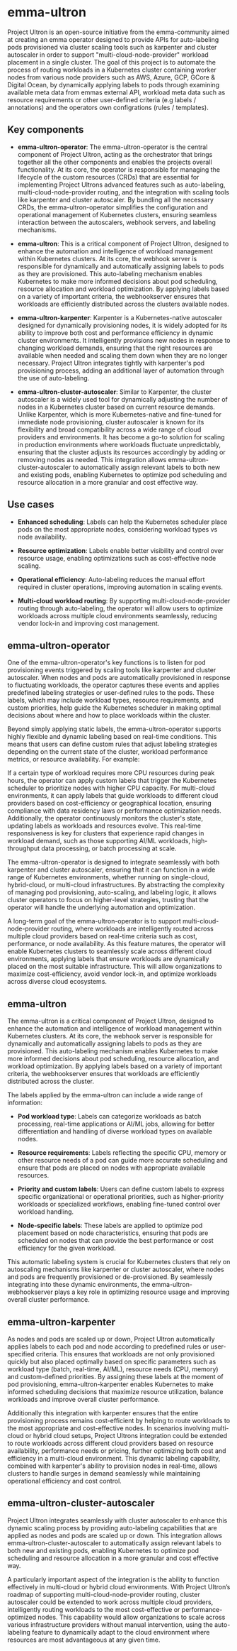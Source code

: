 # emma-ultron

Project Ultron is an open-source initiative from the emma-community aimed at creating an emma operator designed to provide APIs for auto-labeling pods provisioned via cluster scaling tools such as karpenter and cluster autoscaler in order to support "multi-cloud-node-provider" workload placement in a single cluster. The goal of this project is to automate the process of routing workloads in a Kubernetes cluster containing worker nodes from various node providers such as AWS, Azure, GCP, GCore & Digital Ocean, by dynamically applying labels to pods through examining available meta data from emmas external API, workload meta data such as resource requirements or other user-defined criteria (e.g labels / annotations) and the operators own configrations (rules / templates).

## Key components

- **emma-ultron-operator**: The emma-ultron-operator is the central component of Project Ultron, acting as the orchestrator that brings together all the other components and enables the projects overall functionality. At its core, the operator is responsible for managing the lifecycle of the custom resources (CRDs) that are essential for implementing Project Ultrons advanced features such as auto-labeling, multi-cloud-node-provider routing, and the integration with scaling tools like karpenter and cluster autoscaler. By bundling all the necessary CRDs, the emma-ultron-operator simplifies the configuration and operational management of Kubernetes clusters, ensuring seamless interaction between the autoscalers, webhook servers, and labeling mechanisms.

- **emma-ultron**: This is a critical component of Project Ultron, designed to enhance the automation and intelligence of workload management within Kubernetes clusters. At its core, the webhook server is responsible for dynamically and automatically assigning labels to pods as they are provisioned. This auto-labeling mechanism enables Kubernetes to make more informed decisions about pod scheduling, resource allocation and workload optimization. By applying labels based on a variety of important criteria, the webhookserver ensures that workloads are efficiently distributed across the clusters available nodes.

- **emma-ultron-karpenter**: Karpenter is a Kubernetes-native autoscaler designed for dynamically provisioning nodes, it is widely adopted for its ability to improve both cost and performance efficiency in dynamic cluster environments. It intelligently provisions new nodes in response to changing workload demands, ensuring that the right resources are available when needed and scaling them down when they are no longer necessary. Project Ultron integrates tightly with karpenter's pod provisioning process, adding an additional layer of automation through the use of auto-labeling.

- **emma-ultron-cluster-autoscaler**: Similar to Karpenter, the cluster autoscaler is a widely used tool for dynamically adjusting the number of nodes in a Kubernetes cluster based on current resource demands. Unlike Karpenter, which is more Kubernetes-native and fine-tuned for immediate node provisioning, cluster autoscaler is known for its flexibility and broad compatibility across a wide range of cloud providers and environments. It has become a go-to solution for scaling in production environments where workloads fluctuate unpredictably, ensuring that the cluster adjusts its resources accordingly by adding or removing nodes as needed. This integration allows emma-ultron-cluster-autoscaler to automatically assign relevant labels to both new and existing pods, enabling Kubernetes to optimize pod scheduling and resource allocation in a more granular and cost effective way.

## Use cases

- **Enhanced scheduling**: Labels can help the Kubernetes scheduler place pods on the most appropriate nodes, considering workload types vs node availability.

- **Resource optimization**: Labels enable better visibility and control over resource usage, enabling optimizations such as cost-effective node scaling.

- **Operational efficiency**: Auto-labeling reduces the manual effort required in cluster operations, improving automation in scaling events.

- **Multi-cloud workload routing**: By supporting multi-cloud-node-provider routing through auto-labeling, the operator will allow users to optimize workloads across multiple cloud environments seamlessly, reducing vendor lock-in and improving cost management.

## emma-ultron-operator

One of the emma-ultron-operator's key functions is to listen for pod provisioning events triggered by scaling tools like karpenter and cluster autoscaler. When nodes and pods are automatically provisioned in response to fluctuating workloads, the operator captures these events and applies predefined labeling strategies or user-defined rules to the pods. These labels, which may include workload types, resource requirements, and custom priorities, help guide the Kubernetes scheduler in making optimal decisions about where and how to place workloads within the cluster.

Beyond simply applying static labels, the emma-ultron-operator supports highly flexible and dynamic labeling based on real-time conditions. This means that users can define custom rules that adjust labeling strategies depending on the current state of the cluster, workload performance metrics, or resource availability. For example:

If a certain type of workload requires more CPU resources during peak hours, the operator can apply custom labels that trigger the Kubernetes scheduler to prioritize nodes with higher CPU capacity.
For multi-cloud environments, it can apply labels that guide workloads to different cloud providers based on cost-efficiency or geographical location, ensuring compliance with data residency laws or performance optimization needs.
Additionally, the operator continuously monitors the cluster's state, updating labels as workloads and resources evolve. This real-time responsiveness is key for clusters that experience rapid changes in workload demand, such as those supporting AI/ML workloads, high-throughput data processing, or batch processing at scale.

The emma-ultron-operator is designed to integrate seamlessly with both karpenter and cluster autoscaler, ensuring that it can function in a wide range of Kubernetes environments, whether running on single-cloud, hybrid-cloud, or multi-cloud infrastructures. By abstracting the complexity of managing pod provisioning, auto-scaling, and labeling logic, it allows cluster operators to focus on higher-level strategies, trusting that the operator will handle the underlying automation and optimization.

A long-term goal of the emma-ultron-operator is to support multi-cloud-node-provider routing, where workloads are intelligently routed across multiple cloud providers based on real-time criteria such as cost, performance, or node availability. As this feature matures, the operator will enable Kubernetes clusters to seamlessly scale across different cloud environments, applying labels that ensure workloads are dynamically placed on the most suitable infrastructure. This will allow organizations to maximize cost-efficiency, avoid vendor lock-in, and optimize workloads across diverse cloud ecosystems.

## emma-ultron

The emma-ultron is a critical component of Project Ultron, designed to enhance the automation and intelligence of workload management within Kubernetes clusters. At its core, the webhook server is responsible for dynamically and automatically assigning labels to pods as they are provisioned. This auto-labeling mechanism enables Kubernetes to make more informed decisions about pod scheduling, resource allocation, and workload optimization. By applying labels based on a variety of important criteria, the webhookserver ensures that workloads are efficiently distributed across the cluster.

The labels applied by the emma-ultron can include a wide range of information:

- **Pod workload type**: Labels can categorize workloads as batch processing, real-time applications or AI/ML jobs, allowing for better differentiation and handling of diverse workload types on available nodes.

- **Resource requirements**: Labels reflecting the specific CPU, memory or other resource needs of a pod can guide more accurate scheduling and ensure that pods are placed on nodes with appropriate available resources.

- **Priority and custom labels**: Users can define custom labels to express specific organizational or operational priorities, such as higher-priority workloads or specialized workflows, enabling fine-tuned control over workload handling.

- **Node-specific labels**: These labels are applied to optimize pod placement based on node characteristics, ensuring that pods are scheduled on nodes that can provide the best performance or cost efficiency for the given workload.

This automatic labeling system is crucial for Kubernetes clusters that rely on autoscaling mechanisms like karpenter or cluster autoscaler, where nodes and pods are frequently provisioned or de-provisioned. By seamlessly integrating into these dynamic environments, the emma-ultron-webhookserver plays a key role in optimizing resource usage and improving overall cluster performance.

## emma-ultron-karpenter

As nodes and pods are scaled up or down, Project Ultron automatically applies labels to each pod and node according to predefined rules or user-specified criteria. This ensures that workloads are not only provisioned quickly but also placed optimally based on specific parameters such as workload type (batch, real-time, AI/ML), resource needs (CPU, memory) and custom-defined priorities. By assigning these labels at the moment of pod provisioning, emma-ultron-karpenter enables Kubernetes to make informed scheduling decisions that maximize resource utilization, balance workloads and improve overall cluster performance.

Additionally this integration with karpenter ensures that the entire provisioning process remains cost-efficient by helping to route workloads to the most appropriate and cost-effective nodes. In scenarios involving multi-cloud or hybrid cloud setups, Project Ultrons integration could be extended to route workloads across different cloud providers based on resource availability, performance needs or pricing, further optimizing both cost and efficiency in a multi-cloud environment. This dynamic labeling capability, combined with karpenter's ability to provision nodes in real-time, allows clusters to handle surges in demand seamlessly while maintaining operational efficiency and cost control.

## emma-ultron-cluster-autoscaler

Project Ultron integrates seamlessly with cluster autoscaler to enhance this dynamic scaling process by providing auto-labeling capabilities that are applied as nodes and pods are scaled up or down. This integration allows emma-ultron-cluster-autoscaler to automatically assign relevant labels to both new and existing pods, enabling Kubernetes to optimize pod scheduling and resource allocation in a more granular and cost effective way.

A particularly important aspect of the integration is the ability to function effectively in multi-cloud or hybrid cloud environments. With Project Ultron’s roadmap of supporting multi-cloud-node-provider routing, cluster autoscaler could be extended to work across multiple cloud providers, intelligently routing workloads to the most cost-effective or performance-optimized nodes. This capability would allow organizations to scale across various infrastructure providers without manual intervention, using the auto-labeling feature to dynamically adapt to the cloud environment where resources are most advantageous at any given time.
